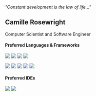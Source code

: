 _"Constant development is the law of life..."_

## Camille Rosewright
Computer Scientist and Software Engineer

#### Preferred Languages & Frameworks

<img src="https://img.shields.io/badge/-Golang-blue?style=flat&logo=go&logoColor=white" /> <img src="https://img.shields.io/badge/-Python-success?style=flat&logo=python&logoColor=white" /> <img src="https://img.shields.io/badge/-TypeScript-orange?style=flat&logo=typescript&logoColor=white" /> <img src="https://img.shields.io/badge/-C++-red?style=flat&logo=cplusplus&logoColor=white" /> 

<!---
Java
--->

<img src="https://img.shields.io/badge/-React-49C6C8?style=flat&logo=React&logoColor=white" /> <img src="https://img.shields.io/badge/-Vue-42B883?style=flat&logo=Vue.js&logoColor=white" /> <img src="https://img.shields.io/badge/-Next.js-white?style=flat&logo=next.js&logoColor=black" /> <img src="https://img.shields.io/badge/-Django-136414?style=flat&logo=django&logoColor=white" /> <img src="https://img.shields.io/badge/-FastAPI-50B252?style=flat&logo=fastapi&logoColor=white" />

<!---
#### Databases

<img src="https://img.shields.io/badge/-Redis-D77F5D?style=flat&logo=redis&logoColor=white" /> <img src="https://img.shields.io/badge/-PostgreSQL-895ADE?style=flat&logo=postgresql&logoColor=white" /> MySQL
--->

<!--- 
Docker
GitHub, GitLab
--->

<!---
Cloud Services:

<img src="https://img.shields.io/badge/-Google%20Cloud-4285F4?style=flat&logo=googlecloud&logoColor=white" /> <img src="https://img.shields.io/badge/-Amazon%20AWS-123F6D?style=flat&logo=amazonaws&logoColor=white" />
--->

#### Preferred IDEs

<img src="https://img.shields.io/badge/-Visual%20Studio%20Code-23A9F2?style=flat&logo=Visual%20Studio%20Code&logoColor=white" /> <img src="https://img.shields.io/badge/-NeoVim-23A9F2?style=flat&logo=neovim&logoColor=white" />

<!---
Linux Distribution:

<img src="https://img.shields.io/badge/-Pop!%20OS-A80030?style=flat-square&logo=popos&logoColor=white" />

Misc:

<a href="https://medium.com/@camille.codes"><img src="https://img.shields.io/badge/-Medium-A80030?style=flat-square&logo=medium&logoColor=white" /></a> LinkedIn, Twitter, Website(s)
--->

<!---
envpcamille/envpcamille is a ✨ special ✨ repository because its `README.md` (this file) appears on your GitHub profile.
You can click the Preview link to take a look at your changes.

- 👀 I’m interested in ...
- 🌱 I’m currently learning ...
- 💞️ I’m looking to collaborate on ...
- 📫 How to reach me ...
--->
